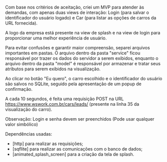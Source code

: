 Com base nos critérios de aceitação, criei um MVP para atender às demandas, com apenas duas views de interação: Login (para salvar o identificador do usuário logado) e Car (para listar as opções de carros da URL fornecida).

A logo da empresa está presente na view de splash e na view de login para proporcionar uma melhor experiência de usuário.

Para evitar confusões e garantir maior compreensão, separei arquivos importantes em pastas. O arquivo dentro da pasta "service" ficou responsável por trazer os dados do servidor a serem exibidos, enquanto o arquivo dentro da pasta "model" é responsável por armazenar e tratar seus atributos para serem exibidos na visualização.

Ao clicar no botão "Eu quero", o carro escolhido e o identificador do usuário são salvos no SQLite, seguido pela apresentação de um popup de confirmação.

A cada 10 segundos, é feita uma requisição POST na URL https://www.wswork.com.br/cars/leads/ (presente na linha 35 da visualização do carro).

Observação: Login e senha devem ser preenchidos (Pode usar qualquer valor simbólico)

Dependências usadas:
- [http] para realizar as requisições;
- [sqflite] para realizar as comunicações com o banco de dados;
- [animated_splash_screen] para a criação da tela de splash.
